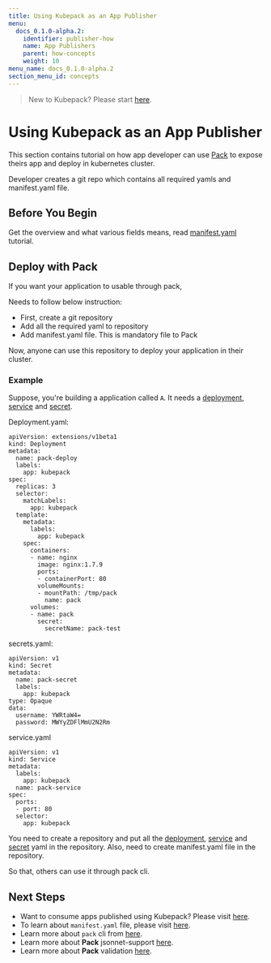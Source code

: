 ```yaml
---
title: Using Kubepack as an App Publisher
menu:
  docs_0.1.0-alpha.2:
    identifier: publisher-how
    name: App Publishers
    parent: how-concepts
    weight: 10
menu_name: docs_0.1.0-alpha.2
section_menu_id: concepts
---
```


> New to Kubepack? Please start [here](/docs/concepts/README.md).

# Using Kubepack as an App Publisher

This section contains tutorial on how app developer can use [Pack](https://github.com/kubepack/pack) to expose
theirs app and deploy in kubernetes cluster.

Developer creates a git repo which contains all required yamls and manifest.yaml file.

## Before You Begin

Get the overview and what various fields means, read [manifest.yaml](/docs/concepts/how/manifest.md) tutorial.


## Deploy with Pack

If you want your application to usable through pack,

Needs to follow below instruction:

 - First, create a git repository
 - Add all the required yaml to repository
 - Add manifest.yaml file. This is mandatory file to Pack

Now, anyone can use this repository to deploy your application in their cluster.

### Example

Suppose, you're building a application called `A`. It needs a [deployment](/docs/examples/publisher/deployment.yaml), [service](/docs/examples/publisher/service.yaml) and [secret](/docs/examples/publisher/secret.yaml).

Deployment.yaml:
```
apiVersion: extensions/v1beta1
kind: Deployment
metadata:
  name: pack-deploy
  labels:
    app: kubepack
spec:
  replicas: 3
  selector:
    matchLabels:
      app: kubepack
  template:
    metadata:
      labels:
        app: kubepack
    spec:
      containers:
      - name: nginx
        image: nginx:1.7.9
        ports:
        - containerPort: 80
        volumeMounts:
        - mountPath: /tmp/pack
          name: pack
      volumes:
      - name: pack
        secret:
          secretName: pack-test
```

secrets.yaml:

```
apiVersion: v1
kind: Secret
metadata:
  name: pack-secret
  labels:
    app: kubepack
type: Opaque
data:
  username: YWRtaW4=
  password: MWYyZDFlMmU2N2Rm
```

service.yaml

```
apiVersion: v1
kind: Service
metadata:
  labels:
    app: kubepack
  name: pack-service
spec:
  ports:
  - port: 80
  selector:
    app: kubepack
```

You need to create a repository and put all the [deployment](/docs/examples/publisher/deployment.yaml), [service](/docs/examples/publisher/service.yaml) and [secret](/docs/examples/publisher/secret.yaml) yaml in the repository.
Also, need to create manifest.yaml file in the repository.

So that, others can use it through pack cli.

## Next Steps

- Want to consume apps published using Kubepack? Please visit [here](/docs/concepts/how/user.md).
- To learn about `manifest.yaml` file, please visit [here](/docs/concepts/how/manifest.md).
- Learn more about `pack` cli from [here](/docs/concepts/how/cli.md).
- Learn more about **Pack** jsonnet-support [here](/docs/concepts/how/jsonnet-support.md).
- Learn more about **Pack** validation [here](/docs/concepts/how/validation.md).

